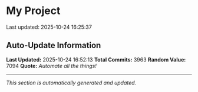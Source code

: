 # My Project


Last updated: 2025-10-24 16:25:37


































































































































































































































































































































































































































































































































































































































































































































































































































































































































































































































































































































































































































































































































































































































































































































































































































































































































































































































































































































































































































































































































































































































































































































































































































































































































































































































































































































































































































































































































































































































































































































































































































































































































































































































































































































































































































































































































































































































































































































































































































































































































































































































































































































































































































































































































## Auto-Update Information

**Last Updated:** 2025-10-24 16:52:13
**Total Commits:** 3963
**Random Value:** 7094
**Quote:** _Automate all the things!_

---
_This section is automatically generated and updated._